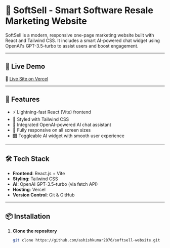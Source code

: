 # 🚀 SoftSell - Smart Software Resale Marketing Website

SoftSell is a modern, responsive one-page marketing website built with React and Tailwind CSS. It includes a smart AI-powered chat widget using OpenAI's GPT-3.5-turbo to assist users and boost engagement.

---

## 📸 Live Demo

🔗 [Live Site on Vercel](https://soft-sell-website-git-main-ashish-kumars-projects-162366d2.vercel.app)

---

## 🧠 Features

- ⚡️ Lightning-fast React (Vite) frontend
- 🎨 Styled with Tailwind CSS
- 🤖 Integrated OpenAI-powered AI chat assistant
- 📱 Fully responsive on all screen sizes
- 🎛️ Toggleable AI widget with smooth user experience

---

## 🛠️ Tech Stack

- **Frontend**: React.js + Vite
- **Styling**: Tailwind CSS
- **AI**: OpenAI GPT-3.5-turbo (via fetch API)
- **Hosting**: Vercel
- **Version Control**: Git & GitHub

---

## 📦 Installation

1. **Clone the repository**
   ```bash
   git clone https://github.com/ashishkumar2876/softsell-website.git

